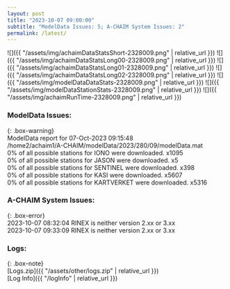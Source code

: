 ```yaml
---
layout: post
title: "2023-10-07 09:00:00"
subtitle: "ModelData Issues: 5; A-CHAIM System Issues: 2"
permalink: /latest/
---
```


![]({{ "/assets/img/achaimDataStatsShort-2328009.png" | relative_url }})
![]({{ "/assets/img/achaimDataStatsLong00-2328009.png" | relative_url }})
![]({{ "/assets/img/achaimDataStatsLong01-2328009.png" | relative_url }})
![]({{ "/assets/img/achaimDataStatsLong02-2328009.png" | relative_url }})
![]({{ "/assets/img/modelDataDataStats-2328009.png" | relative_url }})
![]({{ "/assets/img/modelDataStationStats-2328009.png" | relative_url }})
![]({{ "/assets/img/achaimRunTime-2328009.png" | relative_url }})


### ModelData Issues:  
  
{: .box-warning}  
 ModelData report for 07-Oct-2023 09:15:48   
 /home2/achaim1/A-CHAIM/modelData/2023/280/09/modelData.mat   
 0% of all possible stations for IONO were downloaded. x1095   
 0% of all possible stations for JASON were downloaded. x5   
 0% of all possible stations for SENTINEL were downloaded. x398   
 0% of all possible stations for KASI were downloaded. x5607   
 0% of all possible stations for KARTVERKET were downloaded. x5316   
  
### A-CHAIM System Issues:  
  
{: .box-error}  
2023-10-07 08:32:04 RINEX is neither version 2.xx or 3.xx  
2023-10-07 09:33:09 RINEX is neither version 2.xx or 3.xx  

### Logs:  
  
{: .box-note}  
[Logs.zip]({{ "/assets/other/logs.zip" | relative_url }})  
[Log Info]({{ "/logInfo" | relative_url }})  
